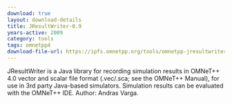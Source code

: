 ```yaml
---
download: true
layout: download-details
title: JResultWriter-0.9
years-active: 2009
category: tools
tags: omnetpp4
download-file-url: https://ipfs.omnetpp.org/tools/omnetpp-jresultwriter-0.9.zip
---
```


JResultWriter is a Java library for recording simulation results in OMNeT++ 4.0
vector and scalar file format (.vec/.sca; see the OMNeT++ Manual), for use in
3rd party Java-based simulators. Simulation results can be evaluated with the
OMNeT++ IDE. Author: Andras Varga.
